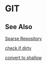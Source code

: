 # GIT

## See Also

[Sparse Repository](https://stackoverflow.com/questions/600079/how-do-i-clone-a-subdirectory-only-of-a-git-repository/52269934#52269934)

[check if dirty](https://stackoverflow.com/questions/3878624/how-do-i-programmatically-determine-if-there-are-uncommitted-changes)

[convert to shallow](https://stackoverflow.com/questions/4698759/converting-git-repository-to-shallow)
